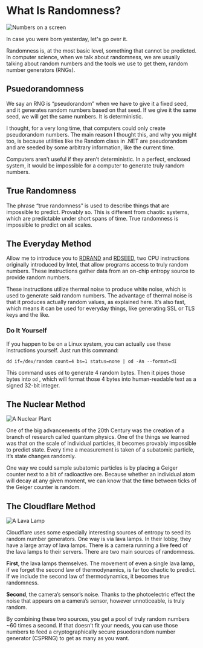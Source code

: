 # What Is Randomness?

![Numbers on a screen](/images/numbers_on_a_screen.jpg)

In case you were born yesterday, let's go over it.

Randomness is, at the most basic level, something that cannot be predicted.
In computer science, when we talk about randomness, we are usually talking about random numbers and the tools we use to get them, random number generators (RNGs).

## Psuedorandomness

We say an RNG is “pseudorandom” when we have to give it a fixed seed, and it generates random numbers based on that seed.
If we give it the same seed, we will get the same numbers.
It is deterministic.

I thought, for a very long time, that computers could only create pseudorandom numbers.
The main reason I thought this, and why you might too, is because utilities like the Random class in .NET are pseudorandom and are seeded by some arbitrary information, like the current time.

Computers aren’t useful if they aren’t deterministic.
In a perfect, enclosed system, it would be impossible for a computer to generate truly random numbers.

## True Randomness

The phrase “true randomness” is used to describe things that are impossible to predict. Provably so. This is different from chaotic systems, which are predictable under short spans of time.
True randomness is impossible to predict on all scales.

## The Everyday Method

Allow me to introduce you to [RDRAND](https://en.wikipedia.org/wiki/RDRAND) and [RDSEED](https://en.wikipedia.org/wiki/RDRAND#RDSEED), two CPU instructions originally introduced by Intel, that allow programs access to truly random numbers.
These instructions gather data from an on-chip entropy source to provide random numbers.

These instructions utilize thermal noise to produce white noise, which is used to generate said random numbers.
The advantage of thermal noise is that it produces actually random values, as explained here.
It’s also fast, which means it can be used for everyday things, like generating SSL or TLS keys and the like.

### Do It Yourself

If you happen to be on a Linux system, you can actually use these instructions yourself. Just run this command:

`dd if=/dev/random count=4 bs=1 status=none | od -An --format=dI`

This command uses `dd` to generate 4 random bytes.
Then it pipes those bytes into `od` , which will format those 4 bytes into human-readable text as a signed 32-bit integer.

## The Nuclear Method

![A Nuclear Plant](/images/nuclear_plant.jpg)

One of the big advancements of the 20th Century was the creation of a branch of research called quantum physics.
One of the things we learned was that on the scale of individual particles, it becomes provably impossible to predict state.
Every time a measurement is taken of a subatomic particle, it’s state changes randomly.

One way we could sample subatomic particles is by placing a Geiger counter next to a bit of radioactive ore.
Because whether an individual atom will decay at any given moment, we can know that the time between ticks of the Geiger counter is random.

## The Cloudflare Method

![A Lava Lamp](/images/lava_lamp.jpg)

Cloudflare uses some especially interesting sources of entropy to seed its random number generators.
One way is via lava lamps.
In their lobby, they have a large array of lava lamps.
There is a camera running a live feed of the lava lamps to their servers.
There are two main sources of randomness.

**First**, the lava lamps themselves.
The movement of even a single lava lamp, if we forget the second law of thermodynamics, is far too chaotic to predict.
If we include the second law of thermodynamics, it becomes true randomness.

**Second**, the camera’s sensor’s noise.
Thanks to the photoelectric effect the noise that appears on a camera’s sensor, however unnoticeable, is truly random.

By combining these two sources, you get a pool of truly random numbers ~60 times a second.
If that doesn’t fit your needs, you can use those numbers to feed a cryptographically secure psuedorandom number generator (CSPRNG) to get as many as you want.
